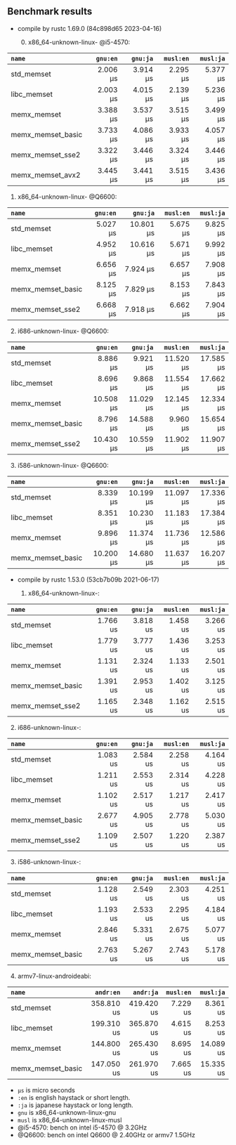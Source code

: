 ## Benchmark results

- compile by rustc 1.69.0 (84c898d65 2023-04-16)

  0. x86_64-unknown-linux- @i5-4570:

|         `name`          |  `gnu:en`   |  `gnu:ja`   |  `musl:en`  |  `musl:ja`  |
|:------------------------|------------:|------------:|------------:|------------:|
| std_memset              |    2.006 µs |    3.914 µs |    2.295 µs |    5.377 µs |
| libc_memset             |    2.003 µs |    4.015 µs |    2.139 µs |    5.236 µs |
| memx_memset             |    3.388 µs |    3.537 µs |    3.515 µs |    3.499 µs |
| memx_memset_basic       |    3.733 µs |    4.086 µs |    3.933 µs |    4.057 µs |
| memx_memset_sse2        |    3.322 µs |    3.446 µs |    3.324 µs |    3.446 µs |
| memx_memset_avx2        |    3.445 µs |    3.441 µs |    3.515 µs |    3.436 µs |

  1. x86_64-unknown-linux- @Q6600:

|         `name`          |  `gnu:en`   |  `gnu:ja`   |  `musl:en`  |  `musl:ja`  |
|:------------------------|------------:|------------:|------------:|------------:|
| std_memset              |    5.027 µs |   10.801 µs |    5.675 µs |    9.825 µs |
| libc_memset             |    4.952 µs |   10.616 µs |    5.671 µs |    9.992 µs |
| memx_memset             |    6.656 µs |    7.924 µs |    6.657 µs |    7.908 µs |
| memx_memset_basic       |    8.125 µs |    7.829 µs |    8.153 µs |    7.843 µs |
| memx_memset_sse2        |    6.668 µs |    7.918 µs |    6.662 µs |    7.904 µs |

  2. i686-unknown-linux- @Q6600:

|         `name`          |  `gnu:en`   |  `gnu:ja`   |  `musl:en`  |  `musl:ja`  |
|:------------------------|------------:|------------:|------------:|------------:|
| std_memset              |    8.886 µs |    9.921 µs |   11.520 µs |   17.585 µs |
| libc_memset             |    8.696 µs |    9.868 µs |   11.554 µs |   17.662 µs |
| memx_memset             |   10.508 µs |   11.029 µs |   12.145 µs |   12.334 µs |
| memx_memset_basic       |    8.796 µs |   14.588 µs |    9.960 µs |   15.654 µs |
| memx_memset_sse2        |   10.430 µs |   10.559 µs |   11.902 µs |   11.907 µs |

  3. i586-unknown-linux- @Q6600:

|         `name`          |  `gnu:en`   |  `gnu:ja`   |  `musl:en`  |  `musl:ja`  |
|:------------------------|------------:|------------:|------------:|------------:|
| std_memset              |    8.339 µs |   10.199 µs |   11.097 µs |   17.336 µs |
| libc_memset             |    8.351 µs |   10.230 µs |   11.183 µs |   17.384 µs |
| memx_memset             |    9.896 µs |   11.374 µs |   11.736 µs |   12.586 µs |
| memx_memset_basic       |   10.200 µs |   14.680 µs |   11.637 µs |   16.207 µs |


- compile by rustc 1.53.0 (53cb7b09b 2021-06-17)

  1. x86_64-unknown-linux-:

|         `name`          |  `gnu:en`   |  `gnu:ja`   |  `musl:en`  |  `musl:ja`  |
|:------------------------|------------:|------------:|------------:|------------:|
| std_memset              |    1.766 us |    3.818 us |    1.458 us |    3.266 us |
| libc_memset             |    1.779 us |    3.777 us |    1.436 us |    3.253 us |
| memx_memset             |    1.131 us |    2.324 us |    1.133 us |    2.501 us |
| memx_memset_basic       |    1.391 us |    2.953 us |    1.402 us |    3.125 us |
| memx_memset_sse2        |    1.165 us |    2.348 us |    1.162 us |    2.515 us |

  2. i686-unknown-linux-:

|         `name`          |  `gnu:en`   |  `gnu:ja`   |  `musl:en`  |  `musl:ja`  |
|:------------------------|------------:|------------:|------------:|------------:|
| std_memset              |    1.083 us |    2.584 us |    2.258 us |    4.164 us |
| libc_memset             |    1.211 us |    2.553 us |    2.314 us |    4.228 us |
| memx_memset             |    1.102 us |    2.517 us |    1.217 us |    2.417 us |
| memx_memset_basic       |    2.677 us |    4.905 us |    2.778 us |    5.030 us |
| memx_memset_sse2        |    1.109 us |    2.507 us |    1.220 us |    2.387 us |

  3. i586-unknown-linux-:

|         `name`          |  `gnu:en`   |  `gnu:ja`   |  `musl:en`  |  `musl:ja`  |
|:------------------------|------------:|------------:|------------:|------------:|
| std_memset              |    1.128 us |    2.549 us |    2.303 us |    4.251 us |
| libc_memset             |    1.193 us |    2.533 us |    2.295 us |    4.184 us |
| memx_memset             |    2.846 us |    5.331 us |    2.675 us |    5.077 us |
| memx_memset_basic       |    2.763 us |    5.267 us |    2.743 us |    5.178 us |

  4. armv7-linux-androideabi:

|         `name`          |  `andr:en`  |  `andr:ja`  |  `musl:en`  |  `musl:ja`  |
|:------------------------|------------:|------------:|------------:|------------:|
| std_memset              |  358.810 us |  419.420 us |    7.229 us |    8.361 us |
| libc_memset             |  199.310 us |  365.870 us |    4.615 us |    8.253 us |
| memx_memset             |  144.800 us |  265.430 us |    8.695 us |   14.089 us |
| memx_memset_basic       |  147.050 us |  261.970 us |    7.665 us |   15.335 us |

- `µs` is micro seconds
- `:en` is english haystack or short length.
- `:ja` is japanese haystack or long length.
- `gnu` is x86_64-unknown-linux-gnu
- `musl` is x86_64-unknown-linux-musl
- @i5-4570: bench on intel i5-4570 @ 3.2GHz
- @Q6600: bench on intel Q6600 @ 2.40GHz or armv7 1.5GHz

